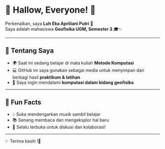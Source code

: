 # 🌸 Hallow, Everyone! 👋  

Perkenalkan, saya **Luh Eka Apriliani Putri** 🌼  
Saya adalah mahasiswa **Geofisika UGM, Semester 3** 🎓✨  

---

## 🚀 Tentang Saya
- 🌍 Saat ini sedang belajar di mata kuliah **Metode Komputasi**  
- 💻 GitHub ini saya gunakan sebagai media untuk menyimpan dan berbagi hasil **praktikum & latihan**  
- 🌱 Saya ingin mendalami **komputasi dalam bidang geofisika** 

---

## 💖 Fun Facts
- 🎶 Suka mendengarkan musik sambil belajar  
- 📚 Senang membaca dan mengeksplor hal baru  
- 🤝 Selalu terbuka untuk diskusi dan kolaborasi!  

---

✨ Terima kasih !🌟  

